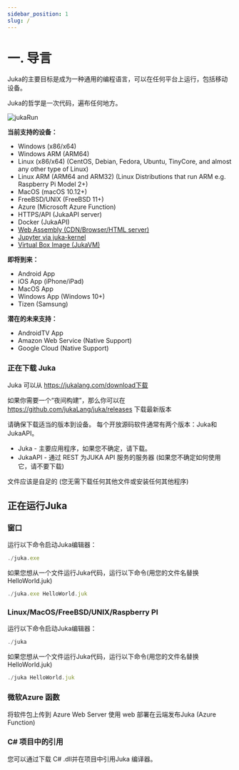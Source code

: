 ```yaml
---
sidebar_position: 1
slug: /
---
```


# 一. 导言

Juka的主要目标是成为一种通用的编程语言，可以在任何平台上运行，包括移动设备。

Juka的哲学是一次代码，遍布任何地方。

![jukaRun](/img/latestjuka.gif)

__当前支持的设备：__
- Windows (x86/x64)
- Windows ARM (ARM64)
- Linux (x86/x64) (CentOS, Debian, Fedora, Ubuntu, TinyCore, and almost any other type of Linux)
- Linux ARM (ARM64 and ARM32) (Linux Distributions that run ARM e.g. Raspberry Pi Model 2+)
- MacOS (macOS 10.12+)
- FreeBSD/UNIX (FreeBSD 11+)
- Azure (Microsoft Azure Function)
- HTTPS/API (JukaAPI server)
- Docker (JukaAPI)
- [Web Assembly (CDN/Browser/HTML server)](https://github.com/jukaLang/juka-webassembly)
- [Jupyter via juka-kernel](https://github.com/jukaLang/juka_kernel)
- [Virtual Box Image (JukaVM)](https://github.com/jukaLang/jukaVM)

__即将到来：__
- Android App
- iOS App (iPhone/iPad)
- MacOS App
- Windows App (Windows 10+)
- Tizen (Samsung)

__潜在的未来支持：__
- AndroidTV App
- Amazon Web Service (Native Support)
- Google Cloud (Native Support)


### 正在下载 Juka
Juka 可以从 https://jukalang.com/download下载

如果你需要一个“夜间构建”，那么你可以在 https://github.com/jukaLang/juka/releases 下载最新版本

请确保下载适当的版本到设备。 每个开放源码软件通常有两个版本：Juka和JukaAPI。
- Juka - 主要应用程序，如果您不确定，请下载。
- JukaAPI - 通过 REST 为JUKA API 服务的服务器 (如果您不确定如何使用它，请不要下载)

文件应该是自足的 (您无需下载任何其他文件或安装任何其他程序)

## 正在运行Juka

### 窗口

运行以下命令启动Juka编辑器：

```jsx
./juka.exe
```

如果您想从一个文件运行Juka代码，运行以下命令(用您的文件名替换HelloWorld.juk)

```jsx
./juka.exe HelloWorld.juk
```

### Linux/MacOS/FreeBSD/UNIX/Raspberry PI

运行以下命令启动Juka编辑器：
```jsx
./juka
```

如果您想从一个文件运行Juka代码，运行以下命令(用您的文件名替换HelloWorld.juk)

```jsx
./juka HelloWorld.juk
```


### 微软Azure 函数

将软件包上传到 Azure Web Server 使用 web 部署在云端发布Juka (Azure Function)

### C# 项目中的引用

您可以通过下载 C# .dll并在项目中引用Juka 编译器。
